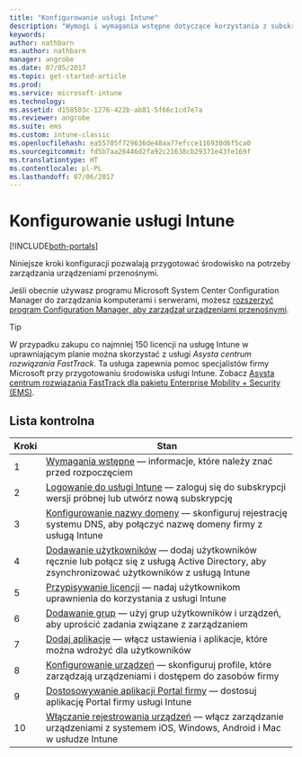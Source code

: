 ```yaml
---
title: "Konfigurowanie usługi Intune"
description: "Wymogi i wymagania wstępne dotyczące korzystania z subskrypcji usługi Intune"
keywords: 
author: nathbarn
ms.author: nathbarn
manager: angrobe
ms.date: 07/05/2017
ms.topic: get-started-article
ms.prod: 
ms.service: microsoft-intune
ms.technology: 
ms.assetid: d158503c-1276-422b-ab81-5f66c1cd7e7a
ms.reviewer: angrobe
ms.suite: ems
ms.custom: intune-classic
ms.openlocfilehash: ea55705f729636de48aa77efcce116930d6f5ca0
ms.sourcegitcommit: fd5b7aa26446d2fa92c21638cb29371e43fe169f
ms.translationtype: HT
ms.contentlocale: pl-PL
ms.lasthandoff: 07/06/2017
---
```

# <a name="set-up-intune"></a>Konfigurowanie usługi Intune

[!INCLUDE[both-portals](./includes/note-for-both-portals.md)]

Niniejsze kroki konfiguracji pozwalają przygotować środowisko na potrzeby zarządzania urządzeniami przenośnymi.  

Jeśli obecnie używasz programu Microsoft System Center Configuration Manager do zarządzania komputerami i serwerami, możesz [rozszerzyć program Configuration Manager, aby zarządzał urządzeniami przenośnymi](https://docs.microsoft.com/sccm/mdm/understand/choose-between-standalone-intune-and-hybrid-mobile-device-management).

>[!TIP]
>W przypadku zakupu co najmniej 150 licencji na usługę Intune w uprawniającym planie można skorzystać z usługi *Asysta centrum rozwiązania FastTrack*. Ta usługa zapewnia pomoc specjalistów firmy Microsoft przy przygotowaniu środowiska usługi Intune. Zobacz [Asysta centrum rozwiązania FastTrack dla pakietu Enterprise Mobility + Security (EMS)](https://docs.microsoft.com/enterprise-mobility-security/Solutions/enterprise-mobility-fasttrack-program).

## <a name="checklist"></a>Lista kontrolna

| Kroki | Stan  |
| ------------- |-------------|
| 1  | [Wymagania wstępne](supported-devices-browsers.md) — informacje, które należy znać przed rozpoczęciem|
| 2 |  [Logowanie do usługi Intune](account-sign-up.md) — zaloguj się do subskrypcji wersji próbnej lub utwórz nową subskrypcję |  
| 3 | [Konfigurowanie nazwy domeny](custom-domain-name-configure.md) — skonfiguruj rejestrację systemu DNS, aby połączyć nazwę domeny firmy z usługą Intune  |
| 4 | [Dodawanie użytkowników](users-permissions-add.md) — dodaj użytkowników ręcznie lub połącz się z usługą Active Directory, aby zsynchronizować użytkowników z usługą Intune  |
| 5 | [Przypisywanie licencji](licenses-assign.md) — nadaj użytkownikom uprawnienia do korzystania z usługi Intune|
| 6 |  [Dodawanie grup](groups-add.md) — użyj grup użytkowników i urządzeń, aby uprościć zadania związane z zarządzaniem |
| 7 | [Dodaj aplikacje](apps-add.md) — włącz ustawienia i aplikacje, które można wdrożyć dla użytkowników |
| 8 | [Konfigurowanie urządzeń](device-profiles.md) — skonfiguruj profile, które zarządzają urządzeniami i dostępem do zasobów firmy |
| 9 | [Dostosowywanie aplikacji Portal firmy](company-portal-customize.md) — dostosuj aplikację Portal firmy usługi Intune   |
| 10 | [Włączanie rejestrowania urządzeń](mdm-authority-set.md) — włącz zarządzanie urządzeniami z systemem iOS, Windows, Android i Mac w usłudze Intune |
